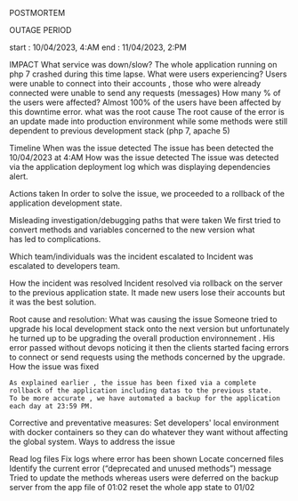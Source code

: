 POSTMORTEM

OUTAGE PERIOD

start : 10/04/2023, 4:AM
end : 11/04/2023, 2:PM


IMPACT
What service was down/slow?
	The whole application running on php 7 crashed during this time lapse.
 What were users experiencing? 
	Users were unable to connect into their accounts , those who were already connected were unable to send any requests (messages)
How many % of the users were affected?
Almost 100% of the users have been affected by this downtime error.	
what was the root cause
The root cause of the error is an update made into production environment while 
some methods were still dependent to previous development stack (php 7, apache 5)

Timeline
When was the issue detected
	The issue has been detected the 10/04/2023 at 4:AM
How was the issue detected
	The issue was detected via the application deployment log which was displaying 
        dependencies alert.

Actions taken 
	In order to solve the issue, we proceeded to a rollback of the application 
           development state.

Misleading investigation/debugging paths that were taken
	We first tried to convert methods and variables concerned to the new version what      
has led to complications. 

Which team/individuals was the incident escalated to
	Incident was escalated to developers team.

How the incident was resolved
	Incident resolved via rollback on the server to the previous application state.
	It made new users lose their accounts but it was the best solution.

Root cause and resolution:
What was causing the issue
	Someone tried to upgrade his local development stack onto the next version but unfortunately he turned up to be upgrading the overall production environnement .
His error passed without devops noticing it then the clients started facing errors to connect or send requests using the methods concerned by the upgrade.
How the issue was fixed

	As explained earlier , the issue has been fixed via a complete rollback of the application including datas to the previous state.
	To be more accurate , we have automated a backup for the application each day at 23:59 PM.

Corrective and preventative measures:
	Set developers' local environment with docker containers so they can do whatever they want without affecting the global system.
Ways to address the issue 

Read log files
Fix logs where error has been shown
Locate concerned files
Identify the current error (“deprecated and unused methods”) message
Tried to update the methods whereas users were deferred on the backup server from the app file of 01:02
reset the whole app state to 01/02

